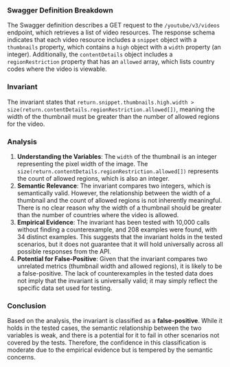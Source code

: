 ### Swagger Definition Breakdown
The Swagger definition describes a GET request to the `/youtube/v3/videos` endpoint, which retrieves a list of video resources. The response schema indicates that each video resource includes a `snippet` object with a `thumbnails` property, which contains a `high` object with a `width` property (an integer). Additionally, the `contentDetails` object includes a `regionRestriction` property that has an `allowed` array, which lists country codes where the video is viewable.

### Invariant
The invariant states that `return.snippet.thumbnails.high.width > size(return.contentDetails.regionRestriction.allowed[])`, meaning the width of the thumbnail must be greater than the number of allowed regions for the video.

### Analysis
1. **Understanding the Variables**: The `width` of the thumbnail is an integer representing the pixel width of the image. The `size(return.contentDetails.regionRestriction.allowed[])` represents the count of allowed regions, which is also an integer.
2. **Semantic Relevance**: The invariant compares two integers, which is semantically valid. However, the relationship between the width of a thumbnail and the count of allowed regions is not inherently meaningful. There is no clear reason why the width of a thumbnail should be greater than the number of countries where the video is allowed.
3. **Empirical Evidence**: The invariant has been tested with 10,000 calls without finding a counterexample, and 208 examples were found, with 34 distinct examples. This suggests that the invariant holds in the tested scenarios, but it does not guarantee that it will hold universally across all possible responses from the API.
4. **Potential for False-Positive**: Given that the invariant compares two unrelated metrics (thumbnail width and allowed regions), it is likely to be a false-positive. The lack of counterexamples in the tested data does not imply that the invariant is universally valid; it may simply reflect the specific data set used for testing.

### Conclusion
Based on the analysis, the invariant is classified as a **false-positive**. While it holds in the tested cases, the semantic relationship between the two variables is weak, and there is a potential for it to fail in other scenarios not covered by the tests. Therefore, the confidence in this classification is moderate due to the empirical evidence but is tempered by the semantic concerns.
